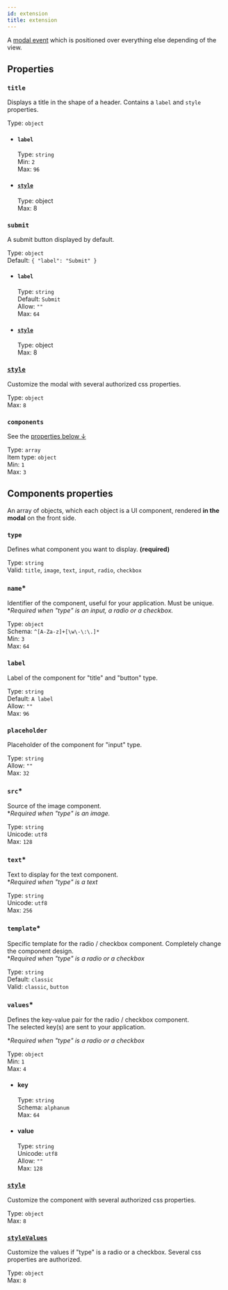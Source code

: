 ```yaml
---
id: extension
title: extension
---
```


A [modal event](../getting-started/create-ui#modal) which is positioned over everything else depending of the view.

## Properties

### `title`

Displays a title in the shape of a header. Contains a `label` and `style` properties.

Type: `object`<br/>

-   #### `label`

    Type: `string`<br/>
    Min: `2`<br/>
    Max: `96`

-   #### [`style`](./style)
    Type: object<br/>
    Max: 8

### `submit`

A submit button displayed by default.

Type: `object`<br/>
Default: `{ "label": "Submit" }`

-   #### `label`

    Type: `string`<br/>
    Default: `Submit`<br/>
    Allow: `""`<br/>
    Max: `64`

-   #### [`style`](./style)
    Type: object<br/>
    Max: 8

### [`style`](./style)

Customize the modal with several authorized css properties.

Type: `object`<br/>
Max: `8`

### `components`

See the [properties below ↓](#components-properties)

Type: `array`<br/>
Item type: `object`<br/>
Min: `1`<br/>
Max: `3`

## Components properties

An array of objects, which each object is a UI component, rendered **in the modal** on the front side.

### `type`

Defines what component you want to display. **(required)**

Type: `string`<br/>
Valid: `title`, `image`, `text`, `input`, `radio`, `checkbox`

### `name`\*

Identifier of the component, useful for your application. Must be unique.<br/> \*_Required when "type" is an input, a radio or a checkbox._

Type: `object`<br/>
Schema: `^[A-Za-z]+[\w\-\:\.]*`<br/>
Min: `3`<br/>
Max: `64`

### `label`

Label of the component for "title" and "button" type.

Type: `string`<br/>
Default: `A label`<br/>
Allow: `""`<br/>
Max: `96`

### `placeholder`

Placeholder of the component for "input" type.

Type: `string`<br/>
Allow: `""`<br/>
Max: `32`

### `src`\*

Source of the image component.<br/> \*_Required when "type" is an image._

Type: `string`<br/>
Unicode: `utf8`<br/>
Max: `128`

### `text`\*

Text to display for the text component.<br/> \*_Required when "type" is a text_

Type: `string`<br/>
Unicode: `utf8`<br/>
Max: `256`

### `template`\*

Specific template for the radio / checkbox component. Completely change the component design.<br/>\*_Required when "type" is a radio or a checkbox_

Type: `string`<br/>
Default: `classic`<br/>
Valid: `classic`, `button`

### `values`\*

Defines the key-value pair for the radio / checkbox component.<br/> The selected key(s) are sent to your application.

\*_Required when "type" is a radio or a checkbox_

Type: `object`<br/>
Min: `1`<br/>
Max: `4`

-   #### key

    Type: `string`<br/>
    Schema: `alphanum`<br/>
    Max: `64`

-   #### value

    Type: `string`<br/>
    Unicode: `utf8`<br/>
    Allow: `""`<br/>
    Max: `128`

### [`style`](./style)

Customize the component with several authorized css properties.

Type: `object`<br/>
Max: `8`

### [`styleValues`](./style)

Customize the values if "type" is a radio or a checkbox. Several css properties are authorized.

Type: `object`<br/>
Max: `8`
